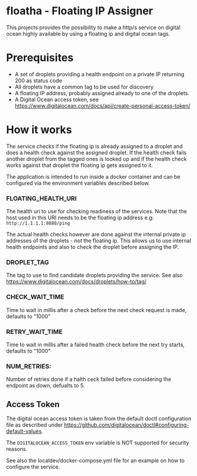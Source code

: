 # floatha - Floating IP Assigner

This projects provides the possibility to make a http/s service on digital ocean highly
available by using a floating ip and digital ocean tags.

# Prerequisites

- A set of droplets providing a health endpoint on a private IP returning 200 as status code
- All droplets have a common tag to be used for discovery
- A floating IP address, probably assigned already to one of the droplets.
- A Digital Ocean access token, see https://www.digitalocean.com/docs/api/create-personal-access-token/

# How it works

The service checks if the floating ip is already assigned to a droplet and does a health
check against the assigned droplet. If the health check fails another droplet from the tagged
ones is looked up and if the health check works against that droplet the floating ip gets assigned
to it.

The application is intended to run inside a docker container and can be configured via the environment
variables described below.

### FLOATING_HEALTH_URI

The health uri to use for checking readiness of the services. Note that the host used in
this URI needs to be the floating ip address e.g: `http://1.1.1.1:8080/ping`

The actual health checks however are done against the internal private ip addresses of
the droplets - not the floating ip. This allows us to use internal health endpoints and also
to check the droplet before assigning the IP.

### DROPLET_TAG

The tag to use to find candidate droplets providing the service. See also
https://www.digitalocean.com/docs/droplets/how-to/tag/

### CHECK_WAIT_TIME

Time to wait in millis after a check before the next check request is made,
defaults to "1000"

### RETRY_WAIT_TIME

Time to wait in millis after a failed health check before the next try starts,
defaults to "1000"

### NUM_RETRIES:

Number of retries done if a halth ceck failed before considering the endpoint as
down, defualts to 5.

## Access Token

The digital ocean access token is taken from the default doctl configuration file as described
under https://github.com/digitalocean/doctl#configuring-default-values.

The `DIGITALOCEAN_ACCESS_TOKEN` env variable is NOT supported for security reasons.

See also the localdev/docker-compose.yml file for an example on how to configure the service.

